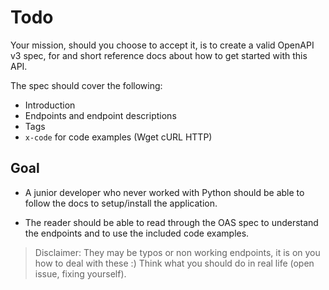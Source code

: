 # Todo

Your mission, should you choose to accept it, is to create a valid OpenAPI v3 spec,
for and short reference docs about how to get started with this API.

The spec should cover the following:

- Introduction
- Endpoints and endpoint descriptions
- Tags
- `x-code` for code examples (Wget cURL HTTP)

## Goal

- A junior developer who never worked with Python should be able to follow the docs to
setup/install the application.

- The reader should be able to read through the OAS spec to understand the endpoints and to use the included
code examples.

> Disclaimer: They may be typos or non working endpoints, it is on you how to deal with these :)
Think what you should do in real life (open issue, fixing yourself).